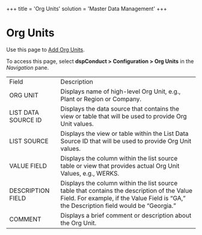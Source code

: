 +++
title = 'Org Units'
solution = 'Master Data Management'
+++

# Org Units

<div class="use">

Use this page to [Add Org
Units](../Use_Cases/Manage_Org_Units.htm#Add_Org_Units).

</div>

To access this page, select **dspConduct \> Configuration \> Org Units**
in the *Navigation*
pane.

|                     |                                                                                                                                                                                       |
| ------------------- | ------------------------------------------------------------------------------------------------------------------------------------------------------------------------------------- |
| Field               | Description                                                                                                                                                                           |
| ORG UNIT            | Displays name of high-level Org Unit, e.g., Plant or Region or Company.                                                                                                               |
| LIST DATA SOURCE ID | Displays the data source that contains the view or table that will be used to provide Org Unit values.                                                                                |
| LIST SOURCE         | Displays the view or table within the List Data Source ID that will be used to provide Org Unit values.                                                                               |
| VALUE FIELD         | Displays the column within the list source table or view that provides actual Org Unit Values, e.g., WERKS.                                                                           |
| DESCRIPTION FIELD   | Displays the column within the list source table that contains the description of the Value Field. For example, if the Value Field is “GA,” the Description field would be “Georgia.” |
| COMMENT             | Displays a brief comment or description about the Org Unit.                                                                                                                           |

##

